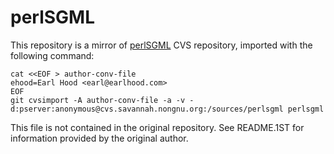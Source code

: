 perlSGML
========

This repository is a mirror of [perlSGML](https://savannah.nongnu.org/projects/perlsgml) CVS repository, imported with the following command:

    cat <<EOF > author-conv-file
    ehood=Earl Hood <earl@earlhood.com>
    EOF
    git cvsimport -A author-conv-file -a -v -d:pserver:anonymous@cvs.savannah.nongnu.org:/sources/perlsgml perlsgml

This file is not contained in the original repository. See README.1ST for information provided by the original author.
